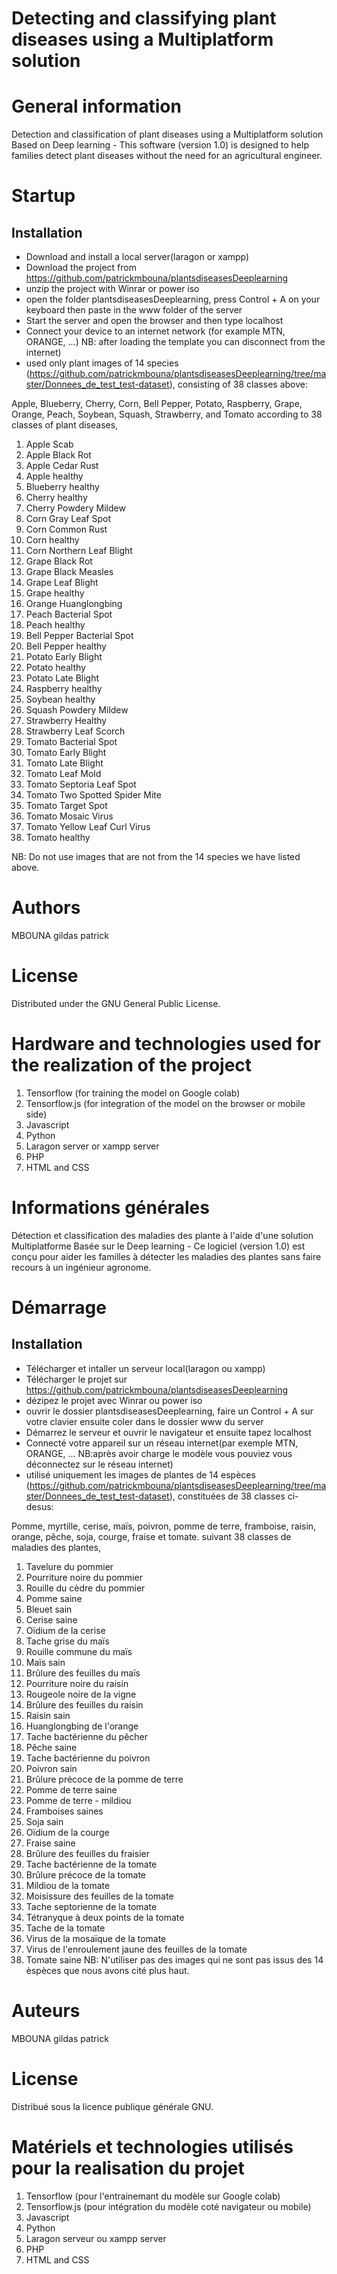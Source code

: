 # Detecting and classifying plant diseases using a Multiplatform solution

<h1>General information</h1>
Detection and classification of plant diseases using a Multiplatform solution Based on Deep learning
- This software (version 1.0) is designed to help families detect plant diseases without the need for an agricultural engineer.


<h1>Startup</h1>

<h2>Installation</h2>

- Download and install a local server(laragon or xampp) 
- Download the project from https://github.com/patrickmbouna/plantsdiseasesDeeplearning 
- unzip the project with Winrar or power iso 
- open the folder plantsdiseasesDeeplearning, press Control + A on your keyboard then paste in the www folder of the server 
- Start the server and open the browser and then type localhost
- Connect your device to an internet network (for example MTN, ORANGE, ...) NB: after loading the template you can disconnect from the internet)
- used only plant images of 14 species (https://github.com/patrickmbouna/plantsdiseasesDeeplearning/tree/master/Donnees_de_test_test-dataset), consisting of 38 classes above:

Apple, Blueberry, Cherry, Corn, Bell Pepper, Potato, Raspberry, Grape, Orange, Peach, Soybean, Squash, Strawberry, and Tomato
according to 38 classes of plant diseases,
1. Apple Scab
2. Apple Black Rot
3. Apple Cedar Rust
4. Apple healthy
5. Blueberry healthy
6. Cherry healthy
7. Cherry Powdery Mildew
8. Corn Gray Leaf Spot
9. Corn Common Rust
10. Corn healthy
11. Corn Northern Leaf Blight
12. Grape Black Rot
13. Grape Black Measles
14. Grape Leaf Blight
15. Grape healthy
16. Orange Huanglongbing
17. Peach Bacterial Spot
18. Peach healthy
19. Bell Pepper Bacterial Spot
20. Bell Pepper healthy
21. Potato Early Blight
22. Potato healthy
23. Potato Late Blight
24. Raspberry healthy
25. Soybean healthy
26. Squash Powdery Mildew
27. Strawberry Healthy
28. Strawberry Leaf Scorch
29. Tomato Bacterial Spot
30. Tomato Early Blight
31. Tomato Late Blight
32. Tomato Leaf Mold
33. Tomato Septoria Leaf Spot
34. Tomato Two Spotted Spider Mite
35. Tomato Target Spot
36. Tomato Mosaic Virus
37. Tomato Yellow Leaf Curl Virus
38. Tomato healthy

NB: Do not use images that are not from the 14 species we have listed above.

<h1>Authors</h1>
MBOUNA gildas patrick

<h1>License</h1>
Distributed under the GNU General Public License.


<h1>Hardware and technologies used for the realization of the project</h1>

1. Tensorflow (for training the model on Google colab)
2. Tensorflow.js (for integration of the model on the browser or mobile side)
3. Javascript
4. Python
5. Laragon server or xampp server
6. PHP 
7. HTML and CSS



 
<h1>Informations générales</h1>
Détection et classification des maladies des plante à l'aide d'une solution Multiplatforme Basée sur le Deep learning
- Ce logiciel (version 1.0) est conçu pour aider les familles à détecter les maladies des plantes sans faire recours à un ingénieur agronome.


<h1>Démarrage</h1>

<h2>Installation</h2>

- Télécharger et intaller un serveur local(laragon ou xampp) 
- Télécharger le projet sur https://github.com/patrickmbouna/plantsdiseasesDeeplearning 
- dézipez le projet avec Winrar ou power iso 
- ouvrir le dossier plantsdiseasesDeeplearning, faire un Control + A sur votre clavier ensuite coler dans le dossier www du server 
- Démarrez le serveur et ouvrir le navigateur et ensuite tapez localhost
- Connecté votre appareil sur un réseau internet(par exemple MTN, ORANGE, ... NB:après avoir charge le modèle vous pouviez vous déconnectez sur le réseau internet)
- utilisé uniquement les images de plantes de 14 espèces (https://github.com/patrickmbouna/plantsdiseasesDeeplearning/tree/master/Donnees_de_test_test-dataset), constituées de 38 classes ci- desus:

Pomme, myrtille, cerise, maïs, poivron, pomme de terre, framboise, raisin, orange, pêche, soja, courge, fraise et tomate.
suivant 38 classes de maladies des plantes,
1. Tavelure du pommier
2. Pourriture noire du pommier
3. Rouille du cèdre du pommier
4. Pomme saine
5. Bleuet sain
6. Cerise saine
7. Oïdium de la cerise
8. Tache grise du maïs
9. Rouille commune du maïs
10. Maïs sain
11. Brûlure des feuilles du maïs
12. Pourriture noire du raisin
13. Rougeole noire de la vigne
14. Brûlure des feuilles du raisin
15. Raisin sain
16. Huanglongbing de l'orange
17. Tache bactérienne du pêcher
18. Pêche saine
19. Tache bactérienne du poivron
20. Poivron sain
21. Brûlure précoce de la pomme de terre
22. Pomme de terre saine
23. Pomme de terre - mildiou
24. Framboises saines
25. Soja sain
26. Oïdium de la courge
27. Fraise saine
28. Brûlure des feuilles du fraisier
29. Tache bactérienne de la tomate
30. Brûlure précoce de la tomate
31. Mildiou de la tomate
32. Moisissure des feuilles de la tomate
33. Tache septorienne de la tomate
34. Tétranyque à deux points de la tomate
35. Tache de la tomate
36. Virus de la mosaïque de la tomate
37. Virus de l'enroulement jaune des feuilles de la tomate
38. Tomate saine
NB: N'utiliser pas des images qui ne sont pas issus des  14 èspèces que nous avons cité plus haut.

<h1>Auteurs</h1>
MBOUNA gildas patrick

<h1>License</h1>
Distribué sous la licence publique générale GNU.


<h1>Matériels et technologies utilisés pour la realisation du projet</h1>

1. Tensorflow (pour l'entrainemant du modèle sur Google colab)
2. Tensorflow.js (pour intégration du modèle coté navigateur ou mobile)
3. Javascript
4. Python
5. Laragon serveur ou xampp server
6. PHP 
7. HTML and CSS